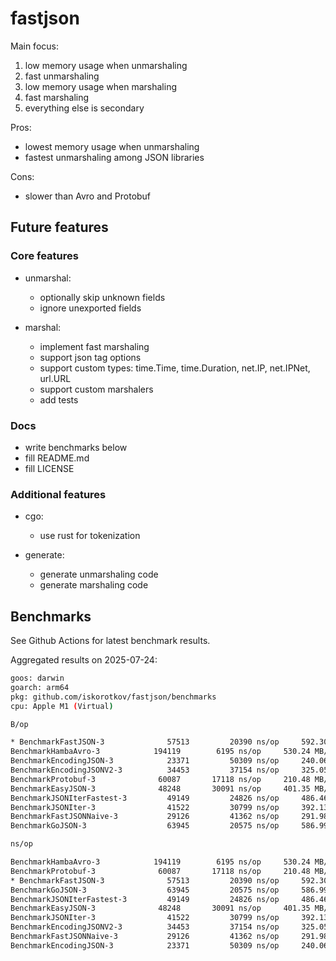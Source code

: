 # fastjson

Main focus:

1. low memory usage when unmarshaling
2. fast unmarshaling
3. low memory usage when marshaling
4. fast marshaling
5. everything else is secondary

Pros:

- lowest memory usage when unmarshaling
- fastest unmarshaling among JSON libraries

Cons:

- slower than Avro and Protobuf

## Future features

### Core features

- unmarshal:

  - optionally skip unknown fields
  - ignore unexported fields

- marshal:

  - implement fast marshaling
  - support json tag options
  - support custom types: time.Time, time.Duration, net.IP, net.IPNet, url.URL
  - support custom marshalers
  - add tests

### Docs

- write benchmarks below
- fill README.md
- fill LICENSE

### Additional features

- cgo:

  - use rust for tokenization

- generate:

  - generate unmarshaling code
  - generate marshaling code

## Benchmarks

See Github Actions for latest benchmark results.

Aggregated results on 2025-07-24:

```sh
goos: darwin
goarch: arm64
pkg: github.com/iskorotkov/fastjson/benchmarks
cpu: Apple M1 (Virtual)

B/op

* BenchmarkFastJSON-3        	   57513	     20390 ns/op	 592.30 MB/s	    4168 B/op	      23 allocs/op
BenchmarkHambaAvro-3   	        194119	      6195 ns/op	 530.24 MB/s	    6854 B/op	      28 allocs/op
BenchmarkEncodingJSON-3      	   23371	     50309 ns/op	 240.06 MB/s	    9490 B/op	     106 allocs/op
BenchmarkEncodingJSONV2-3    	   34453	     37154 ns/op	 325.05 MB/s	    9493 B/op	     106 allocs/op
BenchmarkProtobuf-3   	         60087	     17118 ns/op	 210.48 MB/s	   11176 B/op	     292 allocs/op
BenchmarkEasyJSON-3   	         48248	     30091 ns/op	 401.35 MB/s	   11216 B/op	     198 allocs/op
BenchmarkJSONIterFastest-3   	   49149	     24826 ns/op	 486.46 MB/s	   11597 B/op	     228 allocs/op
BenchmarkJSONIter-3          	   41522	     30799 ns/op	 392.13 MB/s	   12806 B/op	     324 allocs/op
BenchmarkFastJSONNaive-3     	   29126	     41362 ns/op	 291.98 MB/s	   13784 B/op	      54 allocs/op
BenchmarkGoJSON-3            	   63945	     20575 ns/op	 586.99 MB/s	   19658 B/op	      78 allocs/op

ns/op

BenchmarkHambaAvro-3   	        194119	      6195 ns/op	 530.24 MB/s	    6854 B/op	      28 allocs/op
BenchmarkProtobuf-3   	         60087	     17118 ns/op	 210.48 MB/s	   11176 B/op	     292 allocs/op
* BenchmarkFastJSON-3        	   57513	     20390 ns/op	 592.30 MB/s	    4168 B/op	      23 allocs/op
BenchmarkGoJSON-3            	   63945	     20575 ns/op	 586.99 MB/s	   19658 B/op	      78 allocs/op
BenchmarkJSONIterFastest-3   	   49149	     24826 ns/op	 486.46 MB/s	   11597 B/op	     228 allocs/op
BenchmarkEasyJSON-3   	         48248	     30091 ns/op	 401.35 MB/s	   11216 B/op	     198 allocs/op
BenchmarkJSONIter-3          	   41522	     30799 ns/op	 392.13 MB/s	   12806 B/op	     324 allocs/op
BenchmarkEncodingJSONV2-3    	   34453	     37154 ns/op	 325.05 MB/s	    9493 B/op	     106 allocs/op
BenchmarkFastJSONNaive-3     	   29126	     41362 ns/op	 291.98 MB/s	   13784 B/op	      54 allocs/op
BenchmarkEncodingJSON-3      	   23371	     50309 ns/op	 240.06 MB/s	    9490 B/op	     106 allocs/op
```

